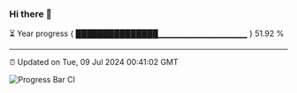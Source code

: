 ### Hi there 👋

⏳ Year progress { ███████████████▁▁▁▁▁▁▁▁▁▁▁▁▁▁▁ } 51.92 %

---

⏰ Updated on Tue, 09 Jul 2024 00:41:02 GMT

![Progress Bar CI](https://github.com/Shyam-Makwana/GitHub-Actions-Demo/workflows/Progress%20Bar%20CI/badge.svg)
